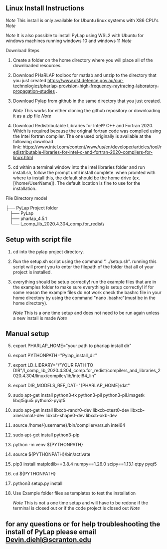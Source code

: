 ## Linux Install Instructions ##

*Note* This install is only available for Ubuntu linux systems with X86 CPU's *Note* 

*Note*  It is also possible to install PyLap using WSL2 with Ubuntu for windows machines running windows 10 and windows 11 *Note* 

Download Steps

1. Create a folder on the home directory where you will place all of the downloaded resources.

2. Download PHaRLAP toolbox for matlab and unzip to the directory that you just created https://www.dst.defence.gov.au/our-technologies/pharlap-provision-high-frequency-raytracing-laboratory-propagation-studies .

3. Download Pylap from github in the same directory that you just created. 

    *Note* This works for either cloning the github repository or downloading it as a zip file *Note*

4. Download Redistributable Libraries for Intel® C++ and Fortran 2020. Which is required because the original fortran code was compiled using the Intel fortran compiler. The one used originally is available at the following download link: https://www.intel.com/content/www/us/en/developer/articles/tool/redistributable-libraries-for-intel-c-and-fortran-2020-compilers-for-linux.html

5. cd within a terminal window into the intel libraries folder and run install.sh, follow the prompt until install complete. when promted with where to install this, the default should be the home drive (ex. [/home/UserName]). The default location is fine to use for the installation.


File Directory model

├── PyLap Project folder  
   &emsp;├── PyLap\
   &emsp;├── pharlap_4.5.1\
   &emsp;└── l_comp_lib_2020.4.304_comp.for_redist\


## Setup with script file

1. cd into the pylap project directory.

2. Run the setup.sh script using the command “. ./setup.sh”. running this script will promt you to enter the filepath of the folder that all of your project is installed.

3. everything should be setup correctly! run the example files that are in the examples folder to make sure everything is setup correctly! if for some reason the example files do not work check the bashrc file in your home directory by using the command "nano .bashrc"(must be in the home directory).
  
    *Note* This is a one time setup and does not need to be run again unless a new install is made *Note*



## Manual setup

5. export PHARLAP_HOME="your path to pharlap install dir"

6. export PYTHONPATH="Pylap_install_dir"

7. export LD_LIBRARY="/"YOUR PATH TO DIR"/l_comp_lib_2020.4.304_comp.for_redist/compilers_and_libraries_2020.4.304/linux/compiler/lib/intel64_lin" 

8. export DIR_MODELS_REF_DAT="{PHARLAP_HOME}/dat"

9. sudo apt-get install python3-tk python3-pil python3-pil.imagetk libqt5gui5 python3-pyqt5 

10. sudo apt-get install libxcb-randr0-dev libxcb-xtest0-dev libxcb-xinerama0-dev libxcb-shape0-dev libxcb-xkb-dev

11. source /home/{username}/bin/compilervars.sh intel64

12. sudo apt-get install python3-pip

13. python -m venv ${PYTHONPATH}

14. source ${PYTHONPATH}/bin/activate

15. pip3 install matplotlib==3.8.4 numpy==1.26.0 scipy==1.13.1 qtpy pyqt5

16. cd ${PYTHONPATH}

17. python3 setup.py install

18. Use Example folder files as templates to test the installation

    *Note* This is not a one time setup and will have to be redone if the terminal is closed out or if the code project is closed out *Note*



## for any questions or for help troubleshooting the install of PyLap please email Devin.diehl@scranton.edu ##
